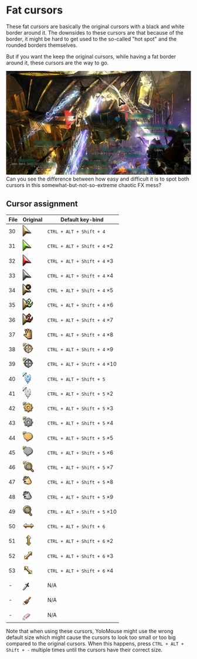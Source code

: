 # Fat cursors

These fat cursors are basically the original cursors with a black and white
border around it. The downsides to these cursors are that because of the border,
it might be hard to get used to the so-called "hot spot" and the rounded borders
themselves.

But if you want the keep the original cursors, while having a fat border around
it, these cursors are the way to go.

![](preview.jpg)<br>
Can you see the difference between how easy and difficult it is to spot both
cursors in this somewhat-but-not-so-extreme chaotic FX mess?

## Cursor assignment
File | Original                              | Default key-bind
-----|---------------------------------------|-------------
30   | ![255329](../../originals/255329.png) | `CTRL + ALT + Shift + 4`
31   | ![255337](../../originals/255337.png) | `CTRL + ALT + Shift + 4` ×2
32   | ![255330](../../originals/255330.png) | `CTRL + ALT + Shift + 4` ×3
33   | ![255331](../../originals/255331.png) | `CTRL + ALT + Shift + 4` ×4
34   | ![255332](../../originals/255332.png) | `CTRL + ALT + Shift + 4` ×5
35   | ![255352](../../originals/255352.png) | `CTRL + ALT + Shift + 4` ×6
36   | ![255353](../../originals/255353.png) | `CTRL + ALT + Shift + 4` ×7
37   | ![255351](../../originals/255351.png) | `CTRL + ALT + Shift + 4` ×8
38   | ![255338](../../originals/255338.png) | `CTRL + ALT + Shift + 4` ×9
39   | ![255339](../../originals/255339.png) | `CTRL + ALT + Shift + 4` ×10
40   | ![255344](../../originals/255344.png) | `CTRL + ALT + Shift + 5`
41   | ![255345](../../originals/255345.png) | `CTRL + ALT + Shift + 5` ×2
42   | ![255340](../../originals/255340.png) | `CTRL + ALT + Shift + 5` ×3
43   | ![255341](../../originals/255341.png) | `CTRL + ALT + Shift + 5` ×4
44   | ![255347](../../originals/255347.png) | `CTRL + ALT + Shift + 5` ×5
45   | ![255348](../../originals/255348.png) | `CTRL + ALT + Shift + 5` ×6
46   | ![547823](../../originals/547823.png) | `CTRL + ALT + Shift + 5` ×7
47   | ![255342](../../originals/255342.png) | `CTRL + ALT + Shift + 5` ×8
48   | ![255343](../../originals/255343.png) | `CTRL + ALT + Shift + 5` ×9
49   | ![255346](../../originals/255346.png) | `CTRL + ALT + Shift + 5` ×10
50   | ![255356](../../originals/255356.png) | `CTRL + ALT + Shift + 6`
51   | ![255357](../../originals/255357.png) | `CTRL + ALT + Shift + 6` ×2
52   | ![255358](../../originals/255358.png) | `CTRL + ALT + Shift + 6` ×3
53   | ![255359](../../originals/255359.png) | `CTRL + ALT + Shift + 6` ×4
-    | ![255333](../../originals/255333.png) | N/A
-    | ![255334](../../originals/255334.png) | N/A
-    | ![255335](../../originals/255335.png) | N/A

Note that when using these cursors, YoloMouse might use the wrong default size
which might cause the cursors to look too small or too big compared to the
original cursors. When this happens, press `CTRL + ALT + Shift + -` multiple
times until the cursors have their correct size.
